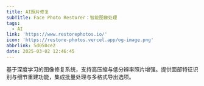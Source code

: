 ```yaml
---
title: AI照片修复
subTitle: Face Photo Restorer：智能图像处理
tags:
  - AI
link: 'https://www.restorephotos.io/'
icon: 'https://restore-photos.vercel.app/og-image.png'
abbrlink: 5d050ce2
date: 2025-03-02 12:46:45
---
```


基于深度学习的图像修复系统，支持高压缩与低分辨率照片增强。提供面部特征识别与细节重建功能，集成批量处理与多格式导出选项。